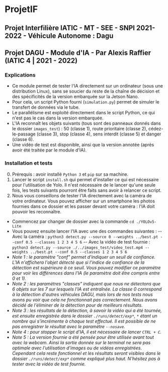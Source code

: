 # ProjetIF
## Projet Interfilière IATIC - MT - SEE - SNPI 2021-2022 - Véhicule Autonome : Dagu
## Projet DAGU - Module d'IA - Par Alexis Raffier (IATIC 4 | 2021 - 2022)

### Explications
- Ce module permet de tester l'IA directement sur un ordinateur (sous une distribution Linux), sans se soucier du reste de la chaîne de décision et des spécificités de la version embarquée sur la Jetson Nano.
- Pour cela, un script Python fourni (`simulation.py`) permet de simuler le transfert de données via le tube. 
- Le parallélisme est exploité directement dans le script Python, ce qui n'est pas le cas dans la version embarquée.
- L'IA reconnaît les objets suivants (tous sont des panneaux donnés dans le dossier `images_test`) : 50 (classe 1), route prioritaire (classe 2), cédez-le-passage (classe 3), stop (classe 4), sens interdit (classe 5) et danger (classe 6).
- Une vidéo de test est disponible, ainsi que la version annotée (après avoir été traitée par le module d'IA).

### Installation et tests
0. Prérequis : avoir installé `Python 3` et `pip` sur sa machine.
1. Lancer le script `install.sh` qui permet d'installer ce qui est nécessaire pour l'utilisation de Yolo. Il n'est nécessaire de le lancer qu'une seule fois, les tests suivants pourront être faits sans avoir à relancer ce script.
3. Nous vous conseillons de tester l'IA directement avec la caméra de votre ordinateur. Vous pouvez afficher sur un smartphone les photos fournies dans ce dossier et les passer devant votre caméra : l'IA doit pouvoir les reconnaître.
- Commencez par changer de dossier avec la commande `cd ./YOLOv5-Lite`
- Vous pouvez ensuite lancer l'IA avec une des commandes suivantes :
-- Avec la caméra :
	`python3 detect.py --source 0 --weights ../best.pt --conf 0.5 --classes 1 2 3 4 5 6`
-- Avec la vidéo de test fournie :
	`python3 detect.py --source ./../images_test/video_test.mp4 --weights ../best.pt --conf 0.5 --classes 1 2 3 4 5 6`
- *Note 1 : le paramètre "conf" permet d'indiquer un seuil de confiance. L'IA n'affichera l'objet détecté que si l'indice de confiance de la détection est supérieure à ce seuil. Vous pouvez modifier ce paramètre pour voir les différences dans l'IA (le paramètre doit être compris entre 0 et 1).*
- *Note 2 : les paramètres "classes" indiquent que nous ne détectons que 6 objets sur les 7 sur lesquels l'IA est entraînée. La classe 0 correspond à la détection d'autres véhicules DAGU, mais lors de nos tests nous avons pu voir que cela ne fonctionnait pas correctement. Nous avons décidé de l'éliminer de la détection pour de meilleurs résultats.*
- *Note 3 : les résultats de la détection, à savoir la vidéo qui a été tournée, est ensuite enregistrée dans le dossier `./runs/detect/exp*`, `*` étant un nombre qui s'incrémente à chaque test effectué. Il est possible de ne pas enregistrer le résultat avec le paramètre `--nosave`.*
- *Note 4 : pour stopper le script d'IA, il est nécessaire de lancer `CTRL + C`.*
- *Note 5 : La version fournie a été pensée pour être utilisée avant tout avec la webcam. Ainsi la sortie donnée sur le terminal ne sera pas optimale avec l'utilisation d'images ou de vidéos enregistrées. Cependant cela reste fonctionnel et les résultats seront visibles dans le dossier `./runs/detect/exp*` comme expliqué plus haut. N'hésitez pas à tester avec la vidéo de test fournie.*

